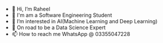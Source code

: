 - 👋 Hi, I’m Raheel
- 🏫 I'm am a Software Engineering Student
- 👀 I’m interested in AI(Machine Learning and Deep Learning)
- 🌱 On road to be a Data Science Expert
- 📫 How to reach me WhatsApp @ 03355047228

<!---
raheel-ahmed-04/raheel-ahmed-04 is a ✨ special ✨ repository because its `README.md` (this file) appears on your GitHub profile.
You can click the Preview link to take a look at your changes.
--->
